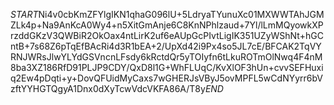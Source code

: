 $START$Ni4v0cbKmZFYlgIKN1qhaG096lU+5LdryaTYunuXc01MXWWTAhJGMZLk4p+Na9AnKcA0Wy4+n5XitGmAnje6C8KnNPhlzaud+7Yl/lLmMQyowkXPrzddGKzV3QWBiR2OkOax4ntLirK2uf6eAUpGcPIvtLigIK351UZyWShNt+hGCntB+7s68Z6pTqEfBAcRi4d3R1bEA+2/UpXd42i9Px4so5JL7cE/BFCAK2TqVYRNJWRsJlwYLYdGSVncnLFsdy6kRctdQr5yTOIyfn6tLkuROTmOlNwq4F4nM8ba3XZ186RfD91PLJP9CDY/QxD8l1G+WhFLUqC/KvXlOF3hUn+cvvSEFHuxiq2Ew4pDqti+y+DovQFUidMyCaxs7wGHERJsVByJ5ovMPFL5wCdNYyrr6bVzftYYHGTQgyA1Dnx0dXyTcwVdcVKFA86A/T8y$END$